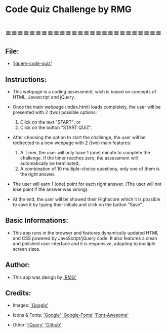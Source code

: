 # Code Quiz Challenge by RMG
# ==========================

## File:

* ['jquery-code-quiz'](uoftcodequiz.github.io/index.html)


## Instructions:

* This webpage is a coding assessment, wich is based on concepts of HTML, Javascript and jQuery.

* Once the main webpage (index.html) loads completely, the user will be presented with 2 (two) possible options:
    1. Click on the text "START"; or
    2. Click on the button "START QUIZ".

* After choosing the option to start the challenge, the user will be redirected to a new webpage with 2 (two) main features:
    1. A Timer, the user will only have 1 (one) minute to complete the challenge. If the timer reaches zero, the assessment will automatically be terminated;
    2. A combination of 10 multiple-choice questions, only one of them is the right answer. 

* The user will earn 1 (one) point for each right answer. (The user will not lose point if the answer was wrong).

* At the end, the user will be showed their Highscore which it is possible to save it by typing their initials and click on the button "Save".


## Basic Informations: 

* This app runs in the browser and features dynamically updated HTML and CSS powered by JavaScript/jQuery code. It also features a clean and polished user interface and it is responsive, adapting to multiple screen sizes.


## Author:
* This app was design by ['RMG'](Rodrigo-Macedo-Gimenes)


## Credits:

* Images:
['Google'](google.com)
		
* Icons & Fonts:
['Google'](google.com)
['Google-Fonts'](fonts.google.com/)
['Font-Awesome'](fontawesome.io)
		
* Other:
['jQuery'](jquery.com)
['Github'](github.com/rodrigomgimenes)

